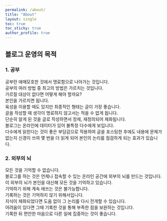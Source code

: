 ```yaml
---
permalink: /about/
title: "About"
layout: single
toc: true
toc_sticky: true
author_profile: true
---
```


## 블로그 운영의 목적

### 1. 공부

공부란 애매모호한 것에서 명료함으로 나아가는 것입니다.  
공부의 여러 방법 중 최고의 방법은 가르치는 것입니다.  
가르칠 대상이 없다면 어떻게 해야 할까요?  
본인을 가르치면 됩니다.  
육성을 이용할 때도 있지만 최종적인 형태는 글이 가장 좋습니다.    
글을 작성할 때 생각이 명료하지 않고서는 적을 수 없게 됩니다.  
단순히 알게 된 것을 글로 작성하면서 정제, 재정의되어 체화됩니다.  
블로그는 온라인에 데이터가 있어 불특정 다수에게 보입니다.   
다수에게 읽힌다는 것이 좋은 부담감으로 작용하여 글을 포스팅한 후에도 내용에 문제가 없는지 신경이 쓰여 몇 번을 더 읽게 되어 본인의 논리를 점검하게 되는 효과가 있습니다.  

### 2. 외부의 뇌

모든 것을 기억할 수 없습니다.  
블로그를 하는 것은 언제나 접속할 수 있는 온라인 공간에 외부의 뇌를 만드는 것입니다.  
이 외부의 뇌가 본인을 대신해 모든 것을 기억하고 있습니다.  
기억하기 위해 계속 애쓰는 것은 불가능합니다.  
기록하는 것은 기억하지 않기 위해서입니다.  
지식이 체화되었다면 도움 없이 그 논리를 다시 전개할 수 있습니다.  
어려움이 있다면 그때 기록한 것을 통해 부족한 점을 보완하는 것입니다.  
기록한 뒤 편안한 마음으로 다른 일에 집중하는 것이 좋습니다.  


